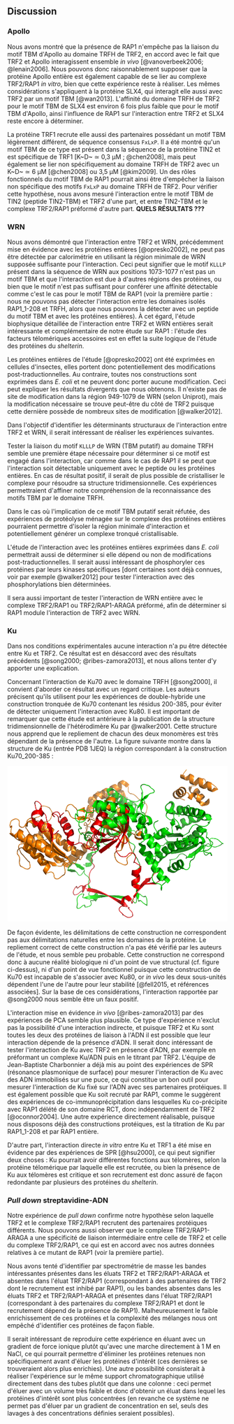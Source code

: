 ## Discussion

### Apollo

Nous avons montré que la présence de RAP1 n'empêche pas la liaison du motif TBM
d'Apollo au domaine TRFH de TRF2, en accord avec le fait que TRF2 et Apollo
interagissent ensemble *in vivo* [@vanoverbeek2006; @lenain2006]. Nous pouvons
donc raisonnablement supposer que la protéine Apollo entière est également
capable de se lier au complexe TRF2/RAP1 *in vitro*, bien que cette expérience
reste à réaliser. Les mêmes considérations s'appliquent à la protéine SLX4, qui
interagit elle aussi avec TRF2 par un motif TBM [@wan2013]. L'affinité du
domaine TRFH de TRF2 pour le motif TBM de SLX4 est environ 6 fois plus faible
que pour le motif TBM d'Apollo, ainsi l'influence de RAP1 sur l'interaction
entre TRF2 et SLX4 reste encore à déterminer.

La protéine TRF1 recrute elle aussi des partenaires possédant un motif TBM
légèrement différent, de séquence consensus `FxLxP`. Il a été montré qu'un motif
TBM de ce type est présent dans la séquence de la protéine TIN2 et est
spécifique de TRF1 [K~D~ ≃ 0,3 μM ; @chen2008], mais peut également se lier non
spécifiquement au domaine TRFH de TRF2 avec un K~D~ ≃ 6 μM [@chen2008] ou 3,5 μM
[@kim2009]. Un des rôles fonctionnels du motif TBM de RAP1 pourrait ainsi être
d'empêcher la liaison non spécifique des motifs `FxLxP` au domaine TRFH de TRF2.
Pour vérifier cette hypothèse, nous avons mesuré l'interaction entre le motif
TBM de TIN2 (peptide TIN2-TBM) et TRF2 d'une part, et entre TIN2-TBM et le
complexe TRF2/RAP1 préformé d'autre part.
**QUELS RÉSULTATS ???**


### WRN

Nous avons démontré que l'interaction entre TRF2 et WRN, précédemment mise en
évidence avec les protéines entières [@opresko2002], ne peut pas être détectée
par calorimétrie en utilisant la région minimale de WRN supposée suffisante pour
l'interaction. Ceci peut signifier que le motif `KLLLP` présent dans la séquence
de WRN aux positions 1073-1077 n'est pas un motif TBM et que l'interaction est
due à d'autres régions des protéines, ou bien que le motif n'est pas suffisant
pour conférer une affinité détectable comme c'est le cas pour le motif TBM de
RAP1 (voir la première partie : nous ne pouvons pas détecter l'interaction entre
les domaines isolés RAP1_1-208 et TRFH, alors que nous pouvons la détecter avec
un peptide du motif TBM et avec les protéines entières). À cet égard, l'étude
biophysique détaillée de l'interaction entre TRF2 et WRN entières serait
intéressante et complémentaire de notre étude sur RAP1 : l'étude des facteurs
télomériques accessoires est en effet la suite logique de l'étude des protéines
du *shelterin*.

Les protéines entières de l'étude [@opresko2002] ont été exprimées en cellules
d'insectes, elles portent donc potentiellement des modifications
post-traductionnelles. Au contraire, toutes nos constructions sont exprimées
dans *E. coli* et ne peuvent donc porter aucune modification. Ceci peut
expliquer les résultats divergents que nous obtenons. Il n'existe pas de site de
modification dans la région 949-1079 de WRN (selon Uniprot), mais la
modification nécessaire se trouve peut-être du côté de TRF2 puisque cette
dernière possède de nombreux sites de modification [@walker2012].

Dans l'objectif d'identifier les déterminants structuraux de l'interaction entre
TRF2 et WRN, il serait intéressant de réaliser les expériences suivantes.

Tester la liaison du motif `KLLLP` de WRN (TBM putatif) au domaine TRFH semble
une première étape nécessaire pour déterminer si ce motif est engagé dans
l'interaction, car comme dans le cas de RAP1 il se peut que l'interaction soit
détectable uniquement avec le peptide ou les protéines entières. En cas de
résultat positif, il serait de plus possible de cristalliser le complexe pour
résoudre sa structure tridimensionnelle. Ces expériences permettraient d'affiner
notre compréhension de la reconnaissance des motifs TBM par le domaine TRFH.

Dans le cas où l'implication de ce motif TBM putatif serait réfutée, des
expériences de protéolyse ménagée sur le complexe des protéines entières
pourraient permettre d'isoler la région minimale d'interaction et
potentiellement générer un complexe tronqué cristallisable.

L'étude de l'interaction avec les protéines entières exprimées dans *E. coli*
permettrait aussi de déterminer si elle dépend ou non de modifications
post-traductionnelles. Il serait aussi intéressant de phosphoryler ces protéines
par leurs kinases spécifiques
[dont certaines sont déjà connues, voir par exemple @walker2012] pour tester
l'interaction avec des phosphorylations bien déterminées.

Il sera aussi important de tester l'interaction de WRN entière avec le complexe
TRF2/RAP1 ou TRF2/RAP1-ARAGA préformé, afin de déterminer si RAP1 module
l'interaction de TRF2 avec WRN.


### Ku

Dans nos conditions expérimentales aucune interaction n'a pu être détectée entre
Ku et TRF2. Ce résultat est en désaccord avec des résultats précédents
[@song2000; @ribes-zamora2013], et nous allons tenter d'y apporter
une explication.

Concernant l'interaction de Ku70 avec le domaine TRFH [@song2000], il convient
d'aborder ce résultat avec un regard critique. Les auteurs précisent qu'ils
utilisent pour les expériences de double-hybride une construction tronquée de
Ku70 contenant les résidus 200-385, pour éviter de détecter uniquement
l'interaction avec Ku80. Il est important de remarquer que cette étude est
antérieure à la publication de la structure tridimensionnelle de l'hétérodimère
Ku par @walker2001. Cette structure nous apprend que le repliement de chacun des
deux monomères est très dépendant de la présence de l'autre. La figure suivante
montre dans la structure de Ku (entrée PDB 1JEQ) la région correspondant à la
construction Ku70_200-385 :

![Figure : Structure tridimensionnelle de l'hétérodimère Ku. Ku80 en vert, Ku70 en orange, Ku70_200-385 en rouge.](partie-2/figures/ku70-song2000-construct.png)

De façon évidente, les délimitations de cette construction ne correspondent pas
aux délimitations naturelles entre les domaines de la protéine. Le repliement
correct de cette construction n'a pas été vérifié par les auteurs de l'étude, et
nous semble peu probable. Cette construction ne correspond donc à aucune réalité
biologique ni d'un point de vue structural (cf. figure ci-dessus), ni d'un point
de vue fonctionnel puisque cette construction de Ku70 est incapable de
s'associer avec Ku80, or *in vivo* les deux sous-unités dépendent l'une de
l'autre pour leur stabilité [@fell2015, et références associées]. Sur la base de
ces considérations, l'interaction rapportée par @song2000 nous semble être un
faux positif.

L'interaction mise en évidence *in vivo* [@ribes-zamora2013] par des expériences
de PCA semble plus plausible. Ce type d'expérience n'exclut pas la possibilité
d'une interaction indirecte, et puisque TRF2 et Ku sont toutes les deux des
protéines de liaison à l'ADN il est possible que leur interaction dépende de la
présence d'ADN. Il serait donc intéressant de tester l'interaction de Ku avec
TRF2 en présence d'ADN, par exemple en préformant un complexe Ku/ADN puis en le
titrant par TRF2. L'équipe de Jean-Baptiste Charbonnier a déjà mis au point des
expériences de SPR (résonance plasmonique de surface) pour mesurer l'interaction
de Ku avec des ADN immobilisés sur une puce, ce qui constitue un bon outil pour
mesurer l'interaction de Ku fixé sur l'ADN avec ses partenaires protéiques.
Il est également possible que Ku soit recruté par RAP1, comme le suggèrent des
expériences de co-immunoprécipitation dans lesquelles Ku co-précipite avec RAP1
délété de son domaine RCT, donc indépendamment de TRF2 [@oconnor2004]. Une autre
expérience directement réalisable, puisque nous disposons déjà des constructions
protéiques, est la titration de Ku par RAP1_1-208 et par RAP1 entière.

D'autre part, l'interaction directe *in vitro* entre Ku et TRF1 a été mise en
évidence par des expériences de SPR [@hsu2000], ce qui peut signifier deux
choses : Ku pourrait avoir différentes fonctions aux télomères, selon la
protéine télomérique par laquelle elle est recrutée, ou bien la présence de Ku
aux télomères est critique et son recrutement est donc assuré de façon
redondante par plusieurs des protéines du *shelterin*.


### *Pull down* streptavidine-ADN

Notre expérience de *pull down* confirme notre hypothèse selon laquelle TRF2 et
le complexe TRF2/RAP1 recrutent des partenaires protéiques différents.
Nous pouvons aussi observer que le complexe TRF2/RAP1-ARAGA a une spécificité de
liaison intermédiaire entre celle de TRF2 et celle du complexe TRF2/RAP1, ce qui
est en accord avec nos autres données relatives à ce mutant de RAP1 (voir la
première partie).

Nous avons tenté d'identifier par spectrométrie de masse les bandes
intéressantes présentes dans les éluats TRF2 et TRF2/RAP1-ARAGA et absentes dans
l'éluat TRF2/RAP1 (correspondant à des partenaires de TRF2 dont le recrutement
est inhibé par RAP1), ou les bandes absentes dans les éluats TRF2 et
TRF2/RAP1-ARAGA et présentes dans l'éluat TRF2/RAP1 (correspondant à des
partenaires du complexe TRF2/RAP1 et dont le recrutement dépend de la présence
de RAP1). Malheureusement le faible enrichissement de ces protéines et la
complexité des mélanges nous ont empêché d'identifier ces protéines de
façon fiable.

Il serait intéressant de reproduire cette expérience en éluant avec un gradient
de force ionique plutôt qu'avec une marche directement à 1 M en NaCl, ce qui
pourrait permettre d'éliminer les protéines retenues non spécifiquement avant
d'éluer les protéines d'intérêt (ces dernières se trouveraient alors plus
enrichies). Une autre possibilité consisterait à réaliser l'expérience sur le
même support chromatographique utilisé directement dans des tubes plutôt que
dans une colonne : ceci permet d'éluer avec un volume très faible et donc
d'obtenir un éluat dans lequel les protéines d'intérêt sont plus concentrées (en
revanche ce système ne permet pas d'éluer par un gradient de concentration en
sel, seuls des lavages à des concentrations définies seraient possibles).

